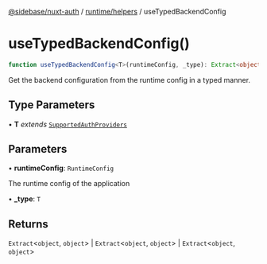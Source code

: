 [@sidebase/nuxt-auth](../../../index.md) / [runtime/helpers](../index.md) / useTypedBackendConfig

# useTypedBackendConfig()

```ts
function useTypedBackendConfig<T>(runtimeConfig, _type): Extract<object, object> | Extract<object, object> | Extract<object, object>
```

Get the backend configuration from the runtime config in a typed manner.

## Type Parameters

• **T** *extends* [`SupportedAuthProviders`](../../types/type-aliases/SupportedAuthProviders.md)

## Parameters

• **runtimeConfig**: `RuntimeConfig`

The runtime config of the application

• **\_type**: `T`

## Returns

`Extract`\<`object`, `object`\> \| `Extract`\<`object`, `object`\> \| `Extract`\<`object`, `object`\>
